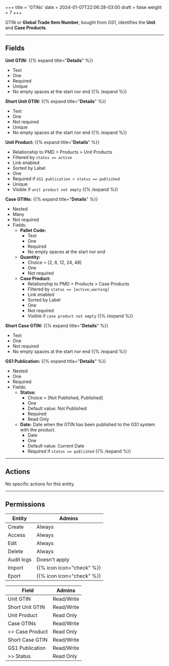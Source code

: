 +++
title = 'GTINs'
date = 2024-01-07T22:06:28-03:00
draft = false
weight = 7
+++

GTIN or **Global Trade Item Number**, bought from GS1, identifies the 
**Unit** and **Case Products**.

---

## Fields

**Unit GTIN:** 
{{% expand title="**Details**" %}}
- Text
- One
- Required
- Unique
- No empty spaces at the start nor end
{{% /expand %}}

**Short Unit GTIN:** 
{{% expand title="**Details**" %}}
- Text
- One
- Not required
- Unique
- No empty spaces at the start nor end
{{% /expand %}}

**Unit Product:** 
{{% expand title="**Details**" %}}
- Relationship to PMD > Products > Unit Products
- Filtered by `status == active`
- Link enabled
- Sorted by Label
- One
- Required if `GS1 publication > status == published`
- Unique
- Visible if `unit product not empty`
{{% /expand %}}

**Case GTINs:** 
{{% expand title="**Details**" %}}
- Nested
- Many
- Not required
- Fields:
    * **Pallet Code:**
        - Text
        - One
        - Required
        - No empty spaces at the start nor end 
    * **Quantity:**
        - Choice > [2, 6, 12, 24, 48]
        - One
        - Not required
    * **Case Product:**
        - Relationship to PMD > Products > Case Products
        - Filtered by `status == [active,warning]`
        - Link enabled
        - Sorted by Label
        - One
        - Not required
        - Visible if `case product not empty`
{{% /expand %}}

**Short Case GTIN:** 
{{% expand title="**Details**" %}}
- Text
- One
- Not required
- No empty spaces at the start nor end
{{% /expand %}}

**GS1 Publication:** 
{{% expand title="**Details**" %}}
- Nested
- One
- Required
- Fields:
    * **Status:**
        - Choice > [Not Published, Published]
        - One
        - Default value: Not Published
        - Required
        - Read Only
    * **Date:** Date when the GTIN has been published to the GS1 
    system with the product.    
        - Date
        - One
        - Default value: Current Date
        - Required if `status == published`
{{% /expand %}}

---

## Actions

No specific actions for this entity.

---

## Permissions

| Entity | Admins |
| --- | --- |
| Create | Always |
| Access | Always |
| Edit | Always |
| Delete | Always |
| Audit logs | Doesn't apply |
| Import | {{% icon icon="check" %}} |
| Eport | {{% icon icon="check" %}} |

| Field | Admins |
| --- | --- |
| Unit GTIN | Read/Write |
| Short Unit GTIN | Read/Write |
| Unit Product | Read Only |
| Case GTINs | Read/Write |
|  >> Case Product | Read Only |
| Short Case GTIN | Read/Write |
| GS1 Publication | Read/Write |
|  >> Status | Read Only |
